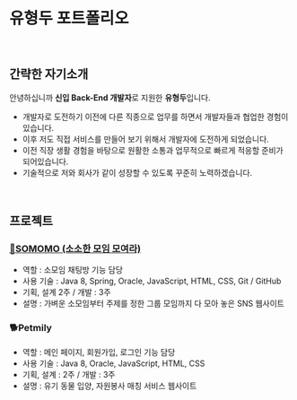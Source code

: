 # **유형두 포트폴리오**

<br>

## **간략한 자기소개**

안녕하십니까 **신입 Back-End 개발자**로 지원한 **유형두**입니다.
- 개발자로 도전하기 이전에 다른 직종으로 업무를 하면서 개발자들과 협업한 경험이 있습니다.
- 이후 저도 직접 서비스를 만들어 보기 위해서 개발자에 도전하게 되었습니다.
- 이전 직장 생활 경험을 바탕으로 원활한 소통과 업무적으로 빠르게 적응할 준비가 되어있습니다.
- 기술적으로 저와 회사가 같이 성장할 수 있도록 꾸준히 노력하겠습니다.

<br>

## **프로젝트**

### [:peach:**SOMOMO (소소한 모임 모여라)**](https://github.com/doitchu93/somomo)
- 역할 : 소모임 채팅방 기능 담당
- 사용 기술 : Java 8, Spring, Oracle, JavaScript, HTML, CSS, Git / GitHub
- 기획, 설계 2주 / 개발 : 3주
- 설명 : 가벼운 소모임부터 주제를 정한 그룹 모임까지 다 모아 놓은 SNS 웹사이트

### 🐕**Petmily**
- 역할 : 메인 페이지, 회원가입, 로그인 기능 담당
- 사용 기술 : Java 8, Oracle, JavaScript, HTML, CSS
- 기획, 설계 : 2주 / 개발 : 3주
- 설명 : 유기 동물 입양, 자원봉사 매칭 서비스 웹사이트

<br>